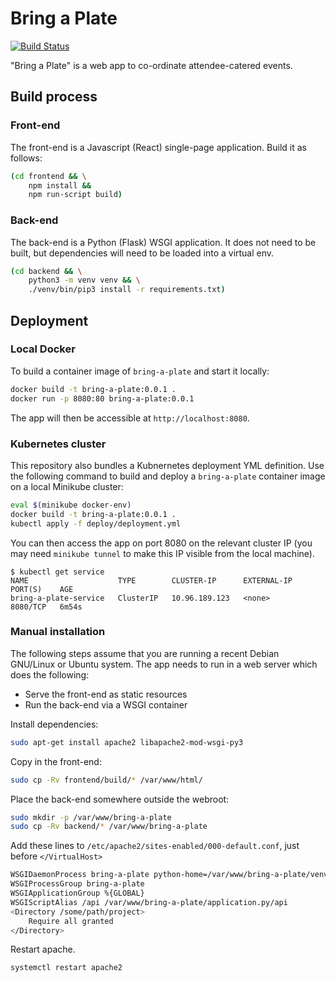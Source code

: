 # Bring a Plate

[![Build Status](https://travis-ci.org/mike42/bring-a-plate.svg?branch=master)](https://travis-ci.org/mike42/bring-a-plate)

"Bring a Plate" is a web app to co-ordinate attendee-catered events.

## Build process

### Front-end

The front-end is a Javascript (React) single-page application. Build it as follows:

```bash
(cd frontend && \
    npm install &&
    npm run-script build)
```

### Back-end

The back-end is a Python (Flask) WSGI application. It does not need to be built, but dependencies will need to be loaded into a virtual env.

```bash
(cd backend && \
    python3 -m venv venv && \
    ./venv/bin/pip3 install -r requirements.txt)
```

## Deployment

### Local Docker

To build a container image of `bring-a-plate` and start it locally:

```bash
docker build -t bring-a-plate:0.0.1 .
docker run -p 8080:80 bring-a-plate:0.0.1
```

The app will then be accessible at `http://localhost:8080`.

### Kubernetes cluster

This repository also bundles a Kubnernetes deployment YML definition. Use the following command to build and deploy a `bring-a-plate` container image on a local Minikube cluster:

```bash
eval $(minikube docker-env)
docker build -t bring-a-plate:0.0.1 .
kubectl apply -f deploy/deployment.yml
```

You can then access the app on port 8080 on the relevant cluster IP (you may need `minikube tunnel` to make this IP visible from the local machine).

```
$ kubectl get service
NAME                    TYPE        CLUSTER-IP      EXTERNAL-IP   PORT(S)    AGE
bring-a-plate-service   ClusterIP   10.96.189.123   <none>        8080/TCP   6m54s
```

### Manual installation

The following steps assume that you are running a recent Debian GNU/Linux or Ubuntu system. The app needs to run in a web server which does the following:

- Serve the front-end as static resources
- Run the back-end via a WSGI container

Install dependencies:

```bash
sudo apt-get install apache2 libapache2-mod-wsgi-py3
```

Copy in the front-end:

```bash
sudo cp -Rv frontend/build/* /var/www/html/
```

Place the back-end somewhere outside the webroot:

```bash
sudo mkdir -p /var/www/bring-a-plate
sudo cp -Rv backend/* /var/www/bring-a-plate
```

Add these lines to `/etc/apache2/sites-enabled/000-default.conf`, just before `</VirtualHost>`

```bash
WSGIDaemonProcess bring-a-plate python-home=/var/www/bring-a-plate/venv
WSGIProcessGroup bring-a-plate
WSGIApplicationGroup %{GLOBAL}
WSGIScriptAlias /api /var/www/bring-a-plate/application.py/api
<Directory /some/path/project>
    Require all granted
</Directory>
```

Restart apache.

```bash
systemctl restart apache2
```

